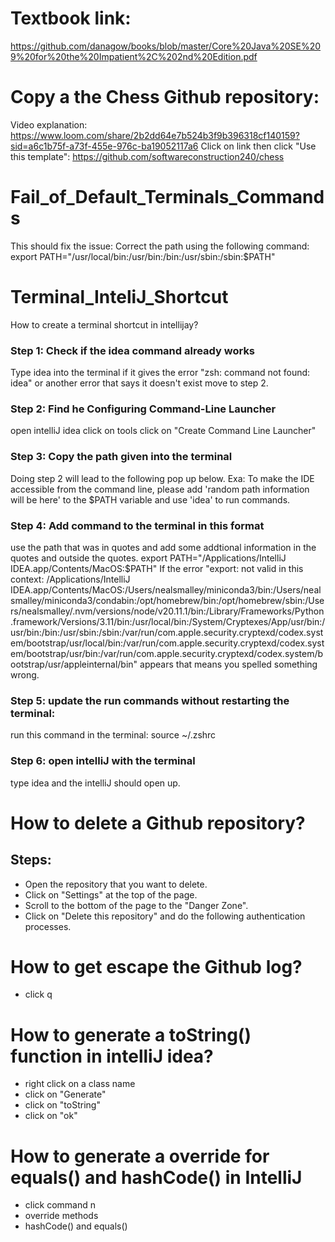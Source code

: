 # Textbook link:
https://github.com/danagow/books/blob/master/Core%20Java%20SE%209%20for%20the%20Impatient%2C%202nd%20Edition.pdf

# Copy a the Chess Github repository:
Video explanation: https://www.loom.com/share/2b2dd64e7b524b3f9b396318cf140159?sid=a6c1b75f-a73f-455e-976c-ba19052117a6
Click on link then click "Use this template": https://github.com/softwareconstruction240/chess 


# Fail_of_Default_Terminals_Commands
This should fix the issue:
Correct the path using the following command:
export PATH="/usr/local/bin:/usr/bin:/bin:/usr/sbin:/sbin:$PATH"

# Terminal_InteliJ_Shortcut
How to create a terminal shortcut in intellijay?

### Step 1: Check if the idea command already works

Type idea into the terminal
if it gives the error "zsh: command not found: idea" or another error that says it doesn't exist move to step 2.
### Step 2: Find he Configuring Command-Line Launcher

open intelliJ idea
click on tools
click on "Create Command Line Launcher"
### Step 3: Copy the path given into the terminal

Doing step 2 will lead to the following pop up below. Exa: To make the IDE accessible from the command line, please add 'random path information will be here' to the $PATH variable and use 'idea' to run commands.
### Step 4: Add command to the terminal in this format

use the path that was in quotes and add some addtional information in the quotes and outside the quotes. export PATH="/Applications/IntelliJ IDEA.app/Contents/MacOS:$PATH"
If the error "export: not valid in this context: /Applications/IntelliJ IDEA.app/Contents/MacOS:/Users/nealsmalley/miniconda3/bin:/Users/nealsmalley/miniconda3/condabin:/opt/homebrew/bin:/opt/homebrew/sbin:/Users/nealsmalley/.nvm/versions/node/v20.11.1/bin:/Library/Frameworks/Python.framework/Versions/3.11/bin:/usr/local/bin:/System/Cryptexes/App/usr/bin:/usr/bin:/bin:/usr/sbin:/sbin:/var/run/com.apple.security.cryptexd/codex.system/bootstrap/usr/local/bin:/var/run/com.apple.security.cryptexd/codex.system/bootstrap/usr/bin:/var/run/com.apple.security.cryptexd/codex.system/bootstrap/usr/appleinternal/bin" appears that means you spelled something wrong.
### Step 5: update the run commands without restarting the terminal:

run this command in the terminal: source ~/.zshrc
### Step 6: open intelliJ with the terminal

type idea and the intelliJ should open up.


# How to delete a Github repository?
## Steps:
- Open the repository that you want to delete.
- Click on "Settings" at the top of the page.
- Scroll to the bottom of the page to the "Danger Zone".
- Click on "Delete this repository" and do the following authentication processes.

# How to get escape the Github log?
- click q

# How to generate a toString() function in intelliJ idea?
- right click on a class name
- click on "Generate"
- click on "toString"
- click on "ok"

# How to generate a override for equals() and hashCode() in IntelliJ
- click command n
- override methods
- hashCode() and equals()
